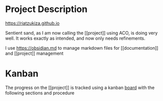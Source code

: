 # Project Description

https://riatzukiza.github.io

Sentient sand, as I am now calling the [[project]] using ACO, is doing very well. It works exactly as intended, and now only needs refinements.

I use https://obsidian.md to manage markdown files for [[documentation]] and [[project]] management


# Kanban

The progress on the [[project]] is tracked using a kanban [board](board.md) with the following sections and procedure